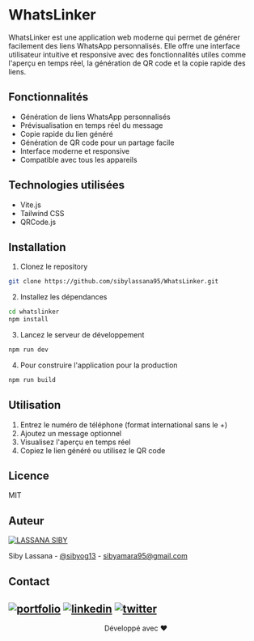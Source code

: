 # WhatsLinker

WhatsLinker est une application web moderne qui permet de générer facilement des liens WhatsApp personnalisés. Elle offre une interface utilisateur intuitive et responsive avec des fonctionnalités utiles comme l'aperçu en temps réel, la génération de QR code et la copie rapide des liens.

## Fonctionnalités

-  Génération de liens WhatsApp personnalisés
-  Prévisualisation en temps réel du message
-  Copie rapide du lien généré
-  Génération de QR code pour un partage facile
-  Interface moderne et responsive
-  Compatible avec tous les appareils

## Technologies utilisées

- Vite.js
- Tailwind CSS
- QRCode.js

## Installation

1. Clonez le repository
```bash
git clone https://github.com/sibylassana95/WhatsLinker.git
```

2. Installez les dépendances
```bash
cd whatslinker
npm install
```

3. Lancez le serveur de développement
```bash
npm run dev
```

4. Pour construire l'application pour la production
```bash
npm run build
```

## Utilisation

1. Entrez le numéro de téléphone (format international sans le +)
2. Ajoutez un message optionnel
3. Visualisez l'aperçu en temps réel
4. Copiez le lien généré ou utilisez le QR code

## Licence

MIT

## Auteur 

[![LASSANA SIBY](https://avatars.githubusercontent.com/u/103085452?u=13ace4d88a52056741734e0f802ca7c0053e1e80&v=4&s=40)](https://github.com/sibylassana95)

Siby Lassana - [@sibyog13](https://twitter.com/sibyog13) - sibyamara95@gmail.com

## Contact

[![portfolio](https://img.shields.io/badge/my_portfolio-000?style=for-the-badge&logo=ko-fi&logoColor=white)](https://sibylassana.com/)
[![linkedin](https://img.shields.io/badge/linkedin-0A66C2?style=for-the-badge&logo=linkedin&logoColor=white)](https://www.linkedin.com/in/sibylassana/)
[![twitter](https://img.shields.io/badge/twitter-1DA1F2?style=for-the-badge&logo=twitter&logoColor=white)](https://twitter.com/sibyog13)
---

<div align="center">
  Développé avec ❤️
</div>